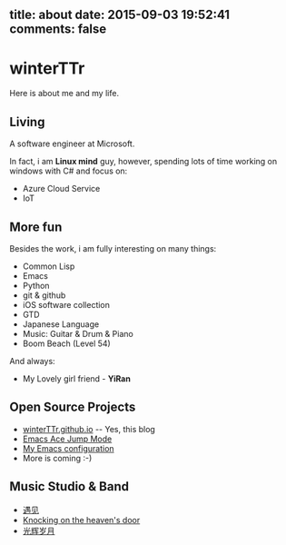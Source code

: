 title: about
date: 2015-09-03 19:52:41
comments: false
---

# winterTTr

Here is about me and my life.

## Living

A software engineer at Microsoft.

In fact, i am **Linux mind** guy, however, spending lots of time working on windows with C# and focus on:

- Azure Cloud Service
- IoT


## More fun
Besides the work, i am fully interesting on many things:

- Common Lisp
- Emacs
- Python
- git & github
- iOS software collection
- GTD
- Japanese Language
- Music: Guitar & Drum & Piano
- Boom Beach (Level 54)

And always:

- My Lovely girl friend - **YiRan**


## Open Source Projects

- [winterTTr.github.io](https://github.com/winterTTr/winterTTr.github.io/tree/hexo-content) -- Yes, this blog
- [Emacs Ace Jump Mode](https://github.com/winterTTr/ace-jump-mode)
- [My Emacs configuration](https://github.com/winterTTr/emacs-of-winterTTr)
- More is coming :-)

## Music Studio & Band
- [遇见](http://www.tudou.com/programs/view/kMTvEPdxXh0/)
- [Knocking on the heaven's door](http://www.tudou.com/programs/view/Nst5kLWPFr4/)
- [光辉岁月](http://www.tudou.com/programs/view/UdB0x2eB_uw/)

